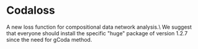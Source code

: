 # Codaloss
A new loss function for compositional data network analysis.\\
We suggest that everyone should install the specific "huge" package of version 1.2.7 since the need for gCoda method.
